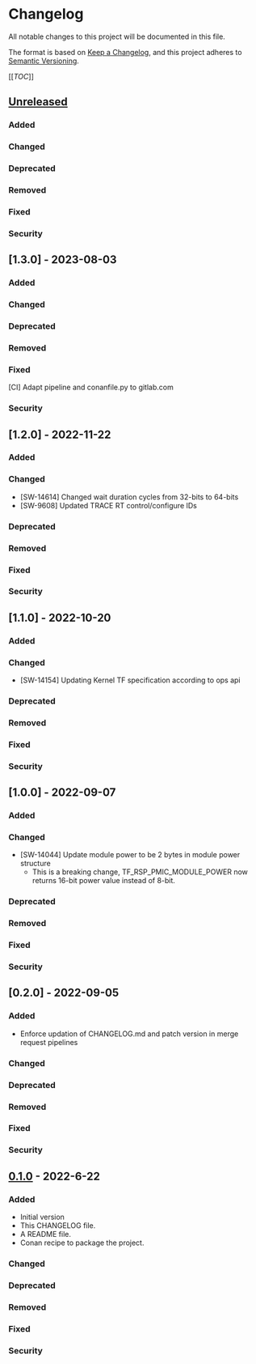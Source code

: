 # Changelog
All notable changes to this project will be documented in this file.

The format is based on [Keep a Changelog](https://keepachangelog.com/en/1.0.0/),
and this project adheres to [Semantic Versioning](https://semver.org/spec/v2.0.0.html).

[[_TOC_]]

## [Unreleased]
### Added
### Changed
### Deprecated
### Removed
### Fixed
### Security

## [1.3.0] - 2023-08-03
### Added
### Changed
### Deprecated
### Removed
### Fixed
[CI] Adapt pipeline and conanfile.py to gitlab.com
### Security

## [1.2.0] - 2022-11-22
### Added
### Changed
- [SW-14614] Changed wait duration cycles from 32-bits to 64-bits
- [SW-9608] Updated TRACE RT control/configure IDs
### Deprecated
### Removed
### Fixed
### Security

## [1.1.0] - 2022-10-20
### Added
### Changed
- [SW-14154] Updating Kernel TF specification according to ops api
### Deprecated
### Removed
### Fixed
### Security

## [1.0.0] - 2022-09-07
### Added
### Changed
- [SW-14044] Update module power to be 2 bytes in module power structure
    - This is a breaking change, TF_RSP_PMIC_MODULE_POWER now returns 16-bit power value instead of 8-bit.
### Deprecated
### Removed
### Fixed
### Security

## [0.2.0] - 2022-09-05
### Added
- Enforce updation of CHANGELOG.md and patch version in merge request pipelines
### Changed
### Deprecated
### Removed
### Fixed
### Security

## [0.1.0] - 2022-6-22
### Added
- Initial version
- This CHANGELOG file.
- A README file.
- Conan recipe to package the project.
### Changed
### Deprecated
### Removed
### Fixed
### Security


[Unreleased]: https://gitlab.esperanto.ai/software/tf-protocol/-/compare/v0.1.0...master
[0.1.0]: https://gitlab.esperanto.ai/software/tf-protocol/-/tags/v0.1.0
